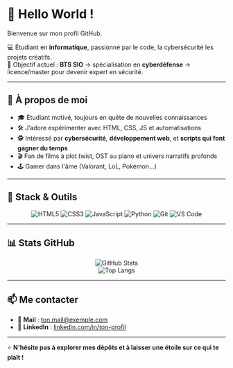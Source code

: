 # 👋 Hello World !

Bienvenue sur mon profil GitHub. 

💻 Étudiant en **informatique**, passionné par le code, la cybersécurité les projets créatifs.  
🎯 Objectif actuel : **BTS SIO** → spécialisation en **cyberdéfense** → licence/master pour devenir expert en sécurité.

---

## 🚀 À propos de moi
- 🎓 Étudiant motivé, toujours en quête de nouvelles connaissances
- 🛠️ J’adore expérimenter avec HTML, CSS, JS et automatisations
- 🕵️ Intéressé par **cybersécurité**, **développement web**, et **scripts qui font gagner du temps**
- 🎬 Fan de films à plot twist, OST au piano et univers narratifs profonds
- 🕹️ Gamer dans l'âme (Valorant, LoL, Pokémon...)

---

## 🧰 Stack & Outils
<div align="center">
  
![HTML5](https://img.shields.io/badge/HTML5-E34F26?style=for-the-badge&logo=html5&logoColor=white)
![CSS3](https://img.shields.io/badge/CSS3-1572B6?style=for-the-badge&logo=css3&logoColor=white)
![JavaScript](https://img.shields.io/badge/JavaScript-F7DF1E?style=for-the-badge&logo=javascript&logoColor=black)
![Python](https://img.shields.io/badge/Python-3776AB?style=for-the-badge&logo=python&logoColor=white)
![Git](https://img.shields.io/badge/Git-F05032?style=for-the-badge&logo=git&logoColor=white)
![VS Code](https://img.shields.io/badge/VS%20Code-007ACC?style=for-the-badge&logo=visualstudiocode&logoColor=white)

</div>

---

## 📊 Stats GitHub
<div align="center">

![GitHub Stats](https://github-readme-stats.vercel.app/api?username=TON-PSEUDO&show_icons=true&theme=tokyonight)  
![Top Langs](https://github-readme-stats.vercel.app/api/top-langs/?username=TON-PSEUDO&layout=compact&theme=tokyonight)

</div>

---

## 📫 Me contacter
- 💌 **Mail** : [ton.mail@exemple.com](mailto:ton.mail@exemple.com)  
- 🔗 **LinkedIn** : [linkedin.com/in/ton-profil](https://linkedin.com/in/ton-profil)

---

⭐ **N'hésite pas à explorer mes dépôts et à laisser une étoile sur ce qui te plaît !**
